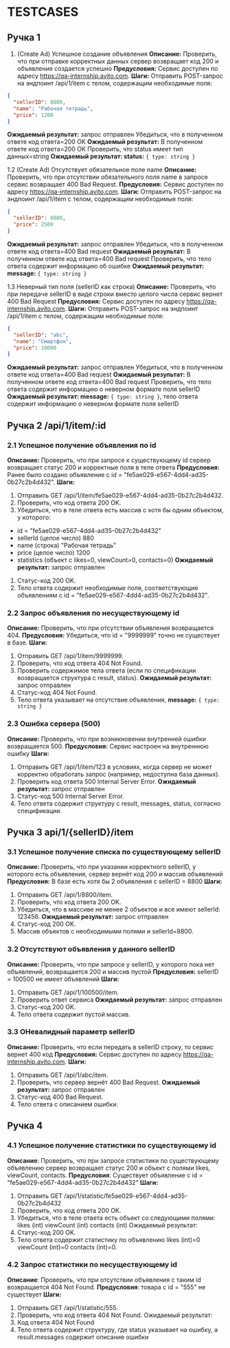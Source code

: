 # TESTCASES

##  Ручка 1

1. (Create Ad) Успешное создание объявления
**Описание:** Проверить, что при отправке корректных данных сервер возвращает код 200 и объявление создается успешно
**Предусловия:**
Сервис доступен по адресу https://qa-internship.avito.com.
**Шаги:**
Отправить POST-запрос на эндпоинт /api/1/item  с телом, содержащим необходимые поля:
```json
{
  "sellerID": 8800,
  "name": "Рабочая тетрадь",
  "price": 1200
}
```
**Ожидаемый результат:** запрос отправлен
Убедиться, что в полученном ответе код ответа=200 OK
**Ожидаемый результат:** В полученном ответе код ответа=200 OK
Проверить, что status имеет тип данных=string
**Ожидаемый результат: status:** `{ type: string }`

1.2 (Create Ad) Отсутствует обязательное поле name
**Описание:** Проверить, что при отсутствии обязательного поля name в запросе сервис возвращает 400 Bad Request.
**Предусловия:**
Сервис доступен по адресу https://qa-internship.avito.com.
**Шаги:**
Отправить POST-запрос на эндпоинт /api/1/item  с телом, содержащим необходимые поля:
```json
{
  "sellerID": 8800,
  "price": 2500
}
```
**Ожидаемый результат:** запрос отправлен
Убедиться, что в полученном ответе код ответа=400 Bad request
**Ожидаемый результат:** В полученном ответе код ответа=400 Bad request
Проверить, что тело ответа содержит информацию об ошибке
**Ожидаемый результат: message:** `{ type: string }`

1.3 Неверный тип поля (sellerID как строка)
**Описание:** Проверить, что при передаче sellerID в виде строки вместо целого числа сервис вернет 400 Bad Request
**Предусловия:**
Сервис доступен по адресу https://qa-internship.avito.com.
**Шаги:**
Отправить POST-запрос на эндпоинт /api/1/item  с телом, содержащим необходимые поля:
```json
{
  "sellerID": "abc",
  "name": "Смартфон",
  "price": 10000
}
```
**Ожидаемый результат:** запрос отправлен
Убедиться, что в полученном ответе код ответа=400 Bad request
**Ожидаемый результат:** В полученном ответе код ответа=400 Bad request
Проверить, что тело ответа содержит информацию о неверном формате поля sellerID
**Ожидаемый результат: message:** `{ type: string }`, тело ответа содержит информацию о неверном формате поля sellerID

##  Ручка 2 /api/1/item/:id

### 2.1 Успешное получение объявления по id
**Описание:** Проверить, что при запросе к существующему id сервер возвращает статус 200 и корректные поля в теле ответа
**Предусловия:**
Ранее было создано объявление с id = "fe5ae029-e567-4dd4-ad35-0b27c2b4d432".
**Шаги:**
1. Отправить GET /api/1/item/fe5ae029-e567-4dd4-ad35-0b27c2b4d432.
2. Проверить, что код ответа 200 OK.
3. Убедиться, что в теле ответа есть массив с хотя бы одним объектом, у которого:
  - id = "fe5ae029-e567-4dd4-ad35-0b27c2b4d432"
  - sellerId (целое число) 880
  - name (строка) "Рабочая тетрадь"
  - price (целое число) 1200
  - statistics (объект с likes=0, viewCount=0, contacts=0)
**Ожидаемый результат:** запрос отправлен
1. Статус-код 200 OK.
2. Тело ответа содержит необходимые поля, соответствующие объявлениям с id = "fe5ae029-e567-4dd4-ad35-0b27c2b4d432".

### 2.2 Запрос объявления по несуществующему id
**Описание:** Проверить, что при отсутствии объявления возвращается 404.
**Предусловия:**
Убедиться, что id = "9999999" точно не существует в базе.
**Шаги:**
1. Отправить GET /api/1/item/9999999.
2. Проверить, что код ответа 404 Not Found.
3. Проверить содержимое тела ответа (если по спецификации возвращается структура с result, status).
**Ожидаемый результат:** запрос отправлен
1. Статус-код 404 Not Found.
2. Тело ответа указывает на отсутствие объявления, **message:** `{ type: string }`

### 2.3 Ошибка сервера (500)
**Описание:** Проверить, что при возникновении внутренней ошибки возвращается 500.
**Предусловия:**
Сервис настроен на внутреннюю ошибку 
**Шаги:**
1. Отправить GET /api/1/item/123 в условиях, когда сервер не может корректно обработать запрос (например, недоступна база данных).
2. Проверить код ответа 500 Internal Server Error.
**Ожидаемый результат:** запрос отправлен
1. Статус-код 500 Internal Server Error.
2. Тело ответа содержит структуру с result, messages, status, согласно спецификации.

## Ручка 3 api/1/{sellerID}/item
### 3.1 Успешное получение списка по существующему sellerID
**Описание:** Проверить, что при указании корректного sellerID, у которого есть объявления, сервер вернёт код 200 и массив объявлений
**Предусловия:**
В базе есть хотя бы 2 объявления с sellerID = 8800
**Шаги:**
1. Отправить GET /api/1/8800/item.
2. Проверить, что код ответа 200 OK.
3. Убедиться, что в массиве не менее 2 объектов и все имеют sellerId: 123456.
**Ожидаемый результат:** запрос отправлен
1. Статус-код 200 OK.
2. Массив объектов с необходимыми полями и sellerId=8800.

### 3.2 Отсутствуют объявления у данного sellerID
**Описание:** Проверить, что при запросе у sellerID, у которого пока нет объявлений, возвращается 200 и массив пустой
**Предусловия:**
sellerID = 100500 не имеет объявлений
**Шаги:**
1. Отправить GET /api/1/100500/item.
2. Проверить ответ сервиса
**Ожидаемый результат:** запрос отправлен
1. Статус-код 200 OK.
2. Тело ответа содержит пустой массив.

### 3.3 ОНевалидный параметр sellerID
**Описание:** Проверить, что если передать в sellerID строку, то сервис вернет 400 код
**Предусловия:**
Сервис доступен по адресу https://qa-internship.avito.com.
**Шаги:**
1. Отправить GET /api/1/abc/item.
2. Проверить, что сервер вернёт 400 Bad Request.
**Ожидаемый результат:** запрос отправлен
1. Статус-код 400 Bad Request.
2. Тело ответа с описанием ошибки.

## Ручка 4

### 4.1 Успешное получение статистики по существующему id
**Описание**: Проверить, что при запросе статистики по существующему объявлению сервер возвращает статус 200 и объект с полями likes, viewCount, contacts.
**Предусловия**:
Существует объявление с id = "fe5ae029-e567-4dd4-ad35-0b27c2b4d432"
**Шаги:**
1. Отправить GET /api/1/statistic/fe5ae029-e567-4dd4-ad35-0b27c2b4d432
2. Проверить, что код ответа 200 OK.
3. Убедиться, что в теле ответа есть объект со следующими полями:
likes (int)
viewCount (int)
contacts (int)
Ожидаемый результат:
1. Статус-код 200 OK.
2. Тело ответа содержит статистику по объявлению likes (int)=0
viewCount (int)=0
contacts (int)=0.

### 4.2 Запрос статистики по несуществующему id
**Описание**: Проверить, что при отсутствии объявления с таким id возвращается 404 Not Found.
**Предусловия**:
товара с id = "555" не существует
**Шаги:**
1. Отправить GET /api/1/statistic/555.
2. Проверить, что код ответа 404 Not Found.
Ожидаемый результат:
1. Код ответа 404 Not Found
2. Тело ответа содержит структуру, где status указывает на ошибку, а result.messages содержит описание ошибки



